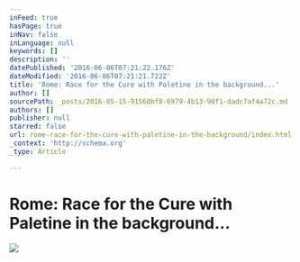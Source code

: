 ```yaml
---
inFeed: true
hasPage: true
inNav: false
inLanguage: null
keywords: []
description: ''
datePublished: '2016-06-06T07:21:22.176Z'
dateModified: '2016-06-06T07:21:21.722Z'
title: 'Rome: Race for the Cure with Paletine in the background...'
author: []
sourcePath: _posts/2016-05-15-91560bf8-6979-4b13-90f1-dadc7af4a72c.md
authors: []
publisher: null
starred: false
url: rome-race-for-the-cure-with-paletine-in-the-background/index.html
_context: 'http://schema.org'
_type: Article

---
```

# Rome: Race for the Cure with Paletine in the background...
![](https://the-grid-user-content.s3-us-west-2.amazonaws.com/614fbabf-3649-4d31-9f1c-76e705edc98a.jpg)